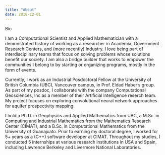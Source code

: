 ```yaml
---
title: "About"
date: 2018-12-01
---
```


Bio

I am a Computational Scientist and Applied Mathematician with a demonstrated history of working as a researcher in Academia, Government Research Centers, and (more recently) Industry. I love being part of interdisciplinary teams that focus on solving problems whose solutions benefit our society. I am also a bridge builder that works to empower the communities I belong to by starting or organizing programs, mostly in the form of events.

Currently, I work as an Industrial Posdoctoral Fellow at the University of British Columbia (UBC), Vancouver campus, in Prof. Eldad Haber’s group. As part of my posdoc, I collaborate with the company Computational Geosciences, Inc as a member of their Artificial Intelligence reserch team. My project focuses on exploring convolutional neural network approaches for aquifer prospectivity mapping.

I hold a Ph.D. in Geophysics and Applied Mathematics from UBC, a M.Sc. in Computing and Industrial Mathematics from the Mathematics Research Center (CIMAT), and a B.Sc. in Computational Mathematics from the University of Guanajuato. Prior to earning my doctoral degree, I worked for 5+ years as a (C++) software developer at CIMAT. Throughout my studies, I conducted 5 internships at various research institutions in USA and Spain, including Lawrence Berkeley and Livermore National Laboratories.
